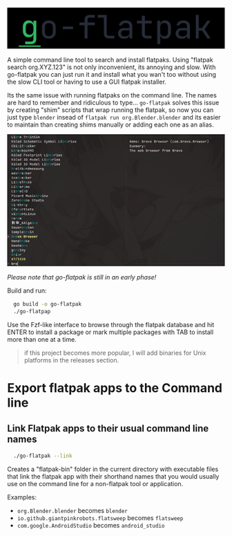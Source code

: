 ![preview image](assets/go-flatpak.png)

A simple command line tool to search and install flatpaks.
Using "flatpak search org.XYZ.123" is not only inconvenient, its annoying and slow.
With go-flatpak you can just run it and install what you wan't too without using the slow CLI tool
or having to use a GUI flatpak installer.

Its the same issue with running flatpaks on the command line. The names are hard to remember and ridiculous
to type... `go-flatpak` solves this issue by creating "shim" scripts that wrap running the flatpak, so now
you can just type `blender` insead of `flatpak run org.Blender.blender` and its easier to maintain than creating
shims manually or adding each one as an alias.

![preview image](assets/img.png)

<i>Please note that go-flatpak is still in an early phase!</i>

Build and run:
```sh
  go build -o go-flatpak
  ./go-flatpap
```

Use the Fzf-like interface to browse through the flatpak database and hit ENTER to install a package
or mark multiple packages with TAB to install more than one at a time.

> if this project becomes more popular, I will add binaries for Unix platforms in the releases section.

# Export flatpak apps to the Command line
## Link Flatpak apps to their usual command line names

```sh
  ./go-flatpak --link
```

Creates a "flatpak-bin" folder in the current directory with executable files that link the flatpak app
with their shorthand names that you would usually use on the command line for a non-flatpak tool or application.

Examples:
- `org.Blender.blender` becomes `blender`
- `io.github.giantpinkrobots.flatsweep` becomes `flatsweep`
- `com.google.AndroidStudio` becomes `android_studio`
